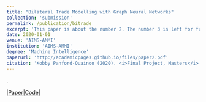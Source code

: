 ```yaml
---
title: "Bilateral Trade Modelling with Graph Neural Networks"
collection: 'submission'
permalink: /publication/bitrade
excerpt: 'This paper is about the number 2. The number 3 is left for future work.'
date: 2020-01-01
venue: 'AIMS-AMMI'
institution: 'AIMS-AMMI'
degree: 'Machine Intelligence'
paperurl: 'http://academicpages.github.io/files/paper2.pdf'
citation: 'Kobby Panford-Quainoo (2020). <i>Final Project, Masters</i>.'
---
```

<!--This paper is about the number 1. The number 3 is left for future work. -->

<!-- [Download paper here](http://academicpages.github.io/files/paper2.pdf)-->.
|[Paper](www.github.com/panford/bitrade)|[Code](https://github.com/panford/BiTrade-Graphs)|
<!-- Recommended citation: Kobby Panford-Quainoo (2020). <i> Final Project, Masters</i> -->

